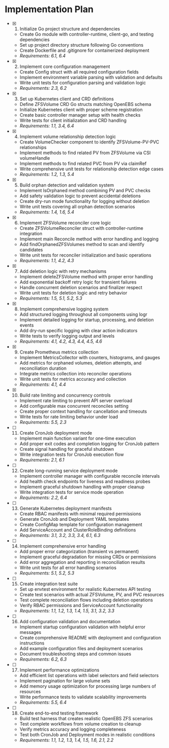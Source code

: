 # Implementation Plan

- [x] 1. Initialize Go project structure and dependencies
  - Create Go module with controller-runtime, client-go, and testing dependencies
  - Set up project directory structure following Go conventions
  - Create Dockerfile and .gitignore for containerized deployment
  - _Requirements: 6.1, 6.4_

- [x] 2. Implement core configuration management
  - Create Config struct with all required configuration fields
  - Implement environment variable parsing with validation and defaults
  - Write unit tests for configuration parsing and validation logic
  - _Requirements: 2.3, 6.2_

- [x] 3. Set up Kubernetes client and CRD definitions
  - Define ZFSVolume CRD Go structs matching OpenEBS schema
  - Initialize Kubernetes client with proper scheme registration
  - Create basic controller manager setup with health checks
  - Write tests for client initialization and CRD handling
  - _Requirements: 1.1, 3.4, 6.4_

- [x] 4. Implement volume relationship detection logic
  - Create VolumeChecker component to identify ZFSVolume-PV-PVC relationships
  - Implement methods to find related PV from ZFSVolume via CSI volumeHandle
  - Implement methods to find related PVC from PV via claimRef
  - Write comprehensive unit tests for relationship detection edge cases
  - _Requirements: 1.2, 1.3, 5.4_

- [x] 5. Build orphan detection and validation system
  - Implement IsOrphaned method combining PV and PVC checks
  - Add safety validation logic to prevent accidental deletions
  - Create dry-run mode functionality for logging without deletion
  - Write unit tests covering all orphan detection scenarios
  - _Requirements: 1.4, 1.6, 5.4_

- [x] 6. Implement ZFSVolume reconciler core logic
  - Create ZFSVolumeReconciler struct with controller-runtime integration
  - Implement main Reconcile method with error handling and logging
  - Add findOrphanedZFSVolumes method to scan and identify candidates
  - Write unit tests for reconciler initialization and basic operations
  - _Requirements: 1.1, 4.2, 4.3_

- [x] 7. Add deletion logic with retry mechanisms
  - Implement deleteZFSVolume method with proper error handling
  - Add exponential backoff retry logic for transient failures
  - Handle concurrent deletion scenarios and finalizer respect
  - Write unit tests for deletion logic and retry behavior
  - _Requirements: 1.5, 5.1, 5.2, 5.3_

- [x] 8. Implement comprehensive logging system
  - Add structured logging throughout all components using logr
  - Implement detailed logging for startup, processing, and deletion events
  - Add dry-run specific logging with clear action indicators
  - Write tests to verify logging output and levels
  - _Requirements: 4.1, 4.2, 4.3, 4.4, 4.5, 4.6_

- [x] 9. Create Prometheus metrics collection
  - Implement MetricsCollector with counters, histograms, and gauges
  - Add metrics for orphaned volumes, deletion attempts, and reconciliation duration
  - Integrate metrics collection into reconciler operations
  - Write unit tests for metrics accuracy and collection
  - _Requirements: 4.1, 4.4_

- [x] 10. Build rate limiting and concurrency controls
  - Implement rate limiting to prevent API server overload
  - Add configurable max concurrent reconciles setting
  - Create proper context handling for cancellation and timeouts
  - Write tests for rate limiting behavior under load
  - _Requirements: 5.5, 2.3_

- [ ] 11. Create CronJob deployment mode
  - Implement main function variant for one-time execution
  - Add proper exit codes and completion logging for CronJob pattern
  - Create signal handling for graceful shutdown
  - Write integration tests for CronJob execution flow
  - _Requirements: 2.1, 6.1_

- [ ] 12. Create long-running service deployment mode
  - Implement controller manager with configurable reconcile intervals
  - Add health check endpoints for liveness and readiness probes
  - Implement graceful shutdown handling with proper cleanup
  - Write integration tests for service mode operation
  - _Requirements: 2.2, 6.4_

- [ ] 13. Generate Kubernetes deployment manifests
  - Create RBAC manifests with minimal required permissions
  - Generate CronJob and Deployment YAML templates
  - Create ConfigMap template for configuration management
  - Add ServiceAccount and ClusterRoleBinding definitions
  - _Requirements: 3.1, 3.2, 3.3, 3.4, 6.1, 6.3_

- [ ] 14. Implement comprehensive error handling
  - Add proper error categorization (transient vs permanent)
  - Implement graceful degradation for missing CRDs or permissions
  - Add error aggregation and reporting in reconciliation results
  - Write unit tests for all error handling scenarios
  - _Requirements: 5.1, 5.2, 5.3_

- [ ] 15. Create integration test suite
  - Set up envtest environment for realistic Kubernetes API testing
  - Create test scenarios with actual ZFSVolume, PV, and PVC resources
  - Test complete reconciliation flows including deletion operations
  - Verify RBAC permissions and ServiceAccount functionality
  - _Requirements: 1.1, 1.2, 1.3, 1.4, 1.5, 3.1, 3.2, 3.3_

- [ ] 16. Add configuration validation and documentation
  - Implement startup configuration validation with helpful error messages
  - Create comprehensive README with deployment and configuration instructions
  - Add example configuration files and deployment scenarios
  - Document troubleshooting steps and common issues
  - _Requirements: 6.2, 6.3_

- [ ] 17. Implement performance optimizations
  - Add efficient list operations with label selectors and field selectors
  - Implement pagination for large volume sets
  - Add memory usage optimization for processing large numbers of resources
  - Write performance tests to validate scalability improvements
  - _Requirements: 5.5, 6.4_

- [ ] 18. Create end-to-end testing framework
  - Build test harness that creates realistic OpenEBS ZFS scenarios
  - Test complete workflows from volume creation to cleanup
  - Verify metrics accuracy and logging completeness
  - Test both CronJob and Deployment modes in realistic conditions
  - _Requirements: 1.1, 1.2, 1.3, 1.4, 1.5, 1.6, 2.1, 2.2_
